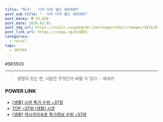 ```yaml
--- 
title: "특가!   시쿠 다리 월드 SK5503" 
post_sub_title: "  시쿠 다리 월드 SK5503" 
post_money: ₩ 43,820 
post_date: 2020.02.02 
post_img_url: https://static.coupangcdn.com/image/retail/images/2016/03/09/13/6/284d4417-3ddc-4b0b-803a-a1a4f01ce569.jpg 
post_link_url: https://coupa.ng/bnQBEC 
categories: 
  - retail 
tags: 
  - SK5503 
--- 
```

  #SK5503 
<hr> 

> 생명이 있는 한, 사람은 무엇인가 바랄 수 있다. - 세네카 


### POWER LINK

* <a href="https://blog.naver.com/sakai111/221793157695" target="_blank"> [생활] 시쿠 특가 순위 ~37위</a>
* <a href="https://blog.naver.com/an0733/221793157696" target="_blank"> TOP ~37위 [생활] 시쿠</a>
* <a href="https://blog.naver.com/sakai111/221777279822" target="_blank"> [생활] 섹시쿠키속옷 특가정보 순위 ~57위</a>
